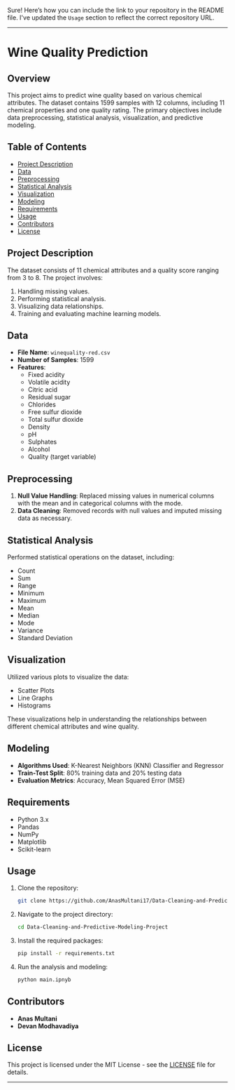 Sure! Here’s how you can include the link to your repository in the README file. I've updated the `Usage` section to reflect the correct repository URL.

---

# Wine Quality Prediction

## Overview

This project aims to predict wine quality based on various chemical attributes. The dataset contains 1599 samples with 12 columns, including 11 chemical properties and one quality rating. The primary objectives include data preprocessing, statistical analysis, visualization, and predictive modeling.

## Table of Contents

- [Project Description](#project-description)
- [Data](#data)
- [Preprocessing](#preprocessing)
- [Statistical Analysis](#statistical-analysis)
- [Visualization](#visualization)
- [Modeling](#modeling)
- [Requirements](#requirements)
- [Usage](#usage)
- [Contributors](#contributors)
- [License](#license)

## Project Description

The dataset consists of 11 chemical attributes and a quality score ranging from 3 to 8. The project involves:

1. Handling missing values.
2. Performing statistical analysis.
3. Visualizing data relationships.
4. Training and evaluating machine learning models.

## Data

- **File Name**: `winequality-red.csv`
- **Number of Samples**: 1599
- **Features**:
  - Fixed acidity
  - Volatile acidity
  - Citric acid
  - Residual sugar
  - Chlorides
  - Free sulfur dioxide
  - Total sulfur dioxide
  - Density
  - pH
  - Sulphates
  - Alcohol
  - Quality (target variable)

## Preprocessing

1. **Null Value Handling**: Replaced missing values in numerical columns with the mean and in categorical columns with the mode.
2. **Data Cleaning**: Removed records with null values and imputed missing data as necessary.

## Statistical Analysis

Performed statistical operations on the dataset, including:
- Count
- Sum
- Range
- Minimum
- Maximum
- Mean
- Median
- Mode
- Variance
- Standard Deviation

## Visualization

Utilized various plots to visualize the data:
- Scatter Plots
- Line Graphs
- Histograms

These visualizations help in understanding the relationships between different chemical attributes and wine quality.

## Modeling

- **Algorithms Used**: K-Nearest Neighbors (KNN) Classifier and Regressor
- **Train-Test Split**: 80% training data and 20% testing data
- **Evaluation Metrics**: Accuracy, Mean Squared Error (MSE)

## Requirements

- Python 3.x
- Pandas
- NumPy
- Matplotlib
- Scikit-learn

## Usage

1. Clone the repository:
   ```bash
   git clone https://github.com/AnasMultani17/Data-Cleaning-and-Predictive-Modeling-Project.git
   ```

2. Navigate to the project directory:
   ```bash
   cd Data-Cleaning-and-Predictive-Modeling-Project
   ```

3. Install the required packages:
   ```bash
   pip install -r requirements.txt
   ```

4. Run the analysis and modeling:
   ```bash
   python main.ipnyb
   ```

## Contributors

- **Anas Multani**
- **Devan Modhavadiya**

## License

This project is licensed under the MIT License - see the [LICENSE](LICENSE) file for details.

---
